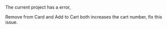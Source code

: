 The current project has a error, 

Remove from Card and Add to Cart both increases the cart number, fix this issue.
